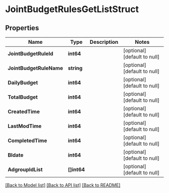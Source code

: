 # JointBudgetRulesGetListStruct

## Properties
Name | Type | Description | Notes
------------ | ------------- | ------------- | -------------
**JointBudgetRuleId** | **int64** |  | [optional] [default to null]
**JointBudgetRuleName** | **string** |  | [optional] [default to null]
**DailyBudget** | **int64** |  | [optional] [default to null]
**TotalBudget** | **int64** |  | [optional] [default to null]
**CreatedTime** | **int64** |  | [optional] [default to null]
**LastModTime** | **int64** |  | [optional] [default to null]
**CompletedTime** | **int64** |  | [optional] [default to null]
**Bldate** | **int64** |  | [optional] [default to null]
**AdgroupIdList** | **[]int64** |  | [optional] [default to null]

[[Back to Model list]](../README.md#documentation-for-models) [[Back to API list]](../README.md#documentation-for-api-endpoints) [[Back to README]](../README.md)


